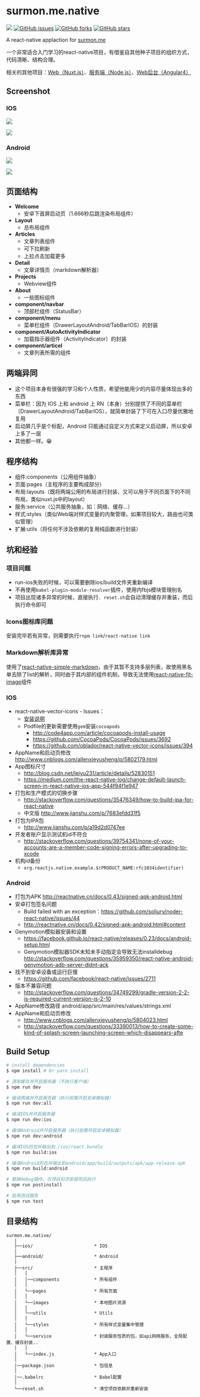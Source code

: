 # surmon.me.native 

[![](https://badge.juejin.im/entry/58e53578a0bb9f0069055b23/likes.svg?style=flat-square)](https://juejin.im/entry/58e53578a0bb9f0069055b23/detail)
[![GitHub issues](https://img.shields.io/github/issues/surmon-china/surmon.me.native.svg?style=flat-square)](https://github.com/surmon-china/surmon.me.native/issues)
[![GitHub forks](https://img.shields.io/github/forks/surmon-china/surmon.me.native.svg?style=flat-square)](https://github.com/surmon-china/surmon.me.native/network)
[![GitHub stars](https://img.shields.io/github/stars/surmon-china/surmon.me.native.svg?style=flat-square)](https://github.com/surmon-china/surmon.me.native/stargazers)

A react-native applaction for [surmon.me](https://surmon.me) 

一个非常适合入门学习的react-native项目，有借鉴自其他种子项目的组织方式，代码清晰、结构合理。

相关的其他项目：[Web（Nuxt.js）](https://github.com/surmon-china/surmon.me)、[服务端（Node.js）](https://github.com/surmon-china/nodepress)、[Web后台（Angular4）](https://github.com/surmon-china/angular-admin)

## Screenshot

### IOS

![](https://raw.githubusercontent.com/surmon-china/surmon.me.native/master/screenshot/ios/full-01.jpg)

![](https://raw.githubusercontent.com/surmon-china/surmon.me.native/master/screenshot/ios/full-02.jpg)

### Android

![](https://raw.githubusercontent.com/surmon-china/surmon.me.native/master/screenshot/android/full-01.jpg)

![](https://raw.githubusercontent.com/surmon-china/surmon.me.native/master/screenshot/android/full-02.jpg)


## 页面结构
- **Welcome**
   + 安卓下首屏启动页（1.666秒后跳渲染布局组件）
- **Layout**
   + 总布局组件
- **Articles**
   + 文章列表组件
   + 可下拉刷新
   + 上拉点击加载更多
- **Detail** 
   + 文章详情页（markdown解析器）
- **Projects**
   + Webview组件
- **About**
   + 一些图标组件
- **component/navbar**
   + 顶部栏组件（StatusBar）
- **component/menu**
   + 菜单栏组件（DrawerLayoutAndroid/TabBarIOS）的封装
- **component/AutoActivityIndicator**
   + 加载指示器组件（ActivityIndicator）的封装
- **component/articel**
   + 文章列表所需的组件

## 两端异同
- 这个项目本身有很强的学习和个人性质，希望他能用少的内容尽量体现出多的东西
- 菜单栏：因为 IOS 上和 android 上 RN（本身）分别提供了不同的菜单栏（DrawerLayoutAndroid/TabBarIOS），就简单封装了下可在入口尽量优雅地复用
- 启动屏几乎是个标配，Android 只能通过自定义方式来定义启动屏，所以安卓上多了一层
- 其他都一样。😁

## 程序结构
- 组件:components（公用组件抽象）
- 页面:pages（主程序的主要构成部分）
- 布局:layouts（既将两端公用的布局进行封装、又可以用于不同页面下的不同布局，类似nuxt.js中的layout）
- 服务:service（公共服务抽象，如：网络、缓存...）
- 样式:styles（类似Web端对样式变量的内聚管理，如果项目较大，路由也可类似管理）
- 扩展:utils（将任何不涉及依赖的复用纯函数进行封装）

## 坑和经验

### 项目问题
- run-ios失败的时候，可以需要删除ios/build文件夹重新编译
- 不再使用`babel-plugin-module-resolver`插件，使用内fbjs模块管理别名
- 项目出现诸多异常的时候，直接执行`. reset.sh`会自动清理缓存并重装，而后执行命令即可
### Icons图标库问题
安装完毕若有异常，则需要执行`rnpm link`/`react-native link`

### Markdown解析库异常
使用了[react-native-simple-markdown](https://github.com/CharlesMangwa/react-native-simple-markdown)，由于其暂不支持多层列表，故使用黑名单去除了list的解析，同时由于其内部的组件机制，导致无法使用[react-native-fit-image](https://github.com/huiseoul/react-native-fit-image)组件

### IOS
- react-native-vector-icons - Issues：
   * [安装说明](https://github.com/oblador/react-native-vector-icons)
   * Podfile的更新需要使用`gem`安装`cocoapods`
      + http://code4app.com/article/cocoapods-install-usage
      + https://github.com/CocoaPods/CocoaPods/issues/3692
      + https://github.com/oblador/react-native-vector-icons/issues/394
- AppName和启动页修改 http://www.cnblogs.com/allenxieyusheng/p/5802179.html
- App图标尺寸 
   + http://blog.csdn.net/leiyu231/article/details/52830151
   + https://medium.com/the-react-native-log/change-default-launch-screen-in-react-native-ios-app-544f94f1e947
- 打包和生产模式的切换步骤 
   + http://stackoverflow.com/questions/35476349/how-to-build-ipa-for-react-native
   + 中文版 http://www.jianshu.com/p/7683efdd31f5
- 打包为IPA包
   + http://www.jianshu.com/p/a19d2d0747ee
- 开发者账户显示测试机id不符合
   + http://stackoverflow.com/questions/39754341/none-of-your-accounts-are-a-member-code-signing-errors-after-upgrading-to-xcode 
- 机构id备份
   + `org.reactjs.native.example.$(PRODUCT_NAME:rfc1034identifier)`

### Android
- 打包为APK http://reactnative.cn/docs/0.43/signed-apk-android.html
- 安卓打包签名问题
   + Build failed with an exception：https://github.com/soliury/noder-react-native/issues/44
   + http://reactnative.cn/docs/0.42/signed-apk-android.html#content
- Genymotion模拟器安装和设置
   + https://facebook.github.io/react-native/releases/0.23/docs/android-setup.html
   + Genymotion模拟器SDK未知未手动指定会导致无法installdebug http://stackoverflow.com/questions/35959350/react-native-android-genymotion-adb-server-didnt-ack
- 找不到安卓设备或运行巨慢
   + https://github.com/facebook/react-native/issues/2711
- 版本不兼容问题
   + http://stackoverflow.com/questions/34749299/gradle-version-2-2-is-required-current-version-is-2-10
- AppName修改路径 android/app/src/main/res/values/strings.xml
- AppName和启动页修改 
   + http://www.cnblogs.com/allenxieyusheng/p/5804023.html
   + http://stackoverflow.com/questions/33390013/how-to-create-some-kind-of-splash-screen-launching-screen-which-disappears-afte


## Build Setup

```bash
# install dependencies
$ npm install # Or yarn install

# 清除缓存并开启服务器（不执行客户端）
$ npm run dev

# 编译两端并开启服务器（执行前需开启安卓模拟器）
$ npm run dev:all

# 编译IOS并开启服务器
$ npm run dev:ios

# 编译Android并开启服务器（执行前需开启安卓模拟器）
$ npm run dev:android

# 编译IOS的包并输出到./ios/react.bundle
$ npm run build:ios

# 编译Android的包并输出到android/app/build/outputs/apk/app-release.apk
$ npm run build:android

# 替换debug插件，仅项目初次安装完后执行
$ npm run postinstall

# 启用测试服务
$ npm run test
```


## 目录结构
```
surmon.me.native/
   |
   ├──ios/                       * IOS
   |
   ├──android/                   * Android
   |
   ├──src/                       * 主程序
   │   │
   │   │──components             * 所有组件
   │   │
   │   └──pages                  * 所有页面
   │   │
   │   └──images                 * 本地图片资源
   │   │
   │   └──utils                  * Utils
   │   │
   │   └──styles                 * 所有样式变量集中管理
   │   │
   │   └──service                * 封装服务性质的包，如api网络服务、全局配置、缓存封装..
   │   │
   │   └──index.js               * App入口
   │
   │──package.json               * 包信息
   │
   │──.babelrc                   * Babel配置
   │
   └──reset.sh                   * 清空项目依赖并重新安装
```

